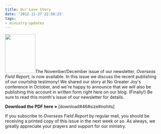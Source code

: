 ```yaml
---
title: Our Love Story
date: '2012-11-27 22:58:25'
tags:
- ministry-updates
---
```


<img class="alignleft size-full wp-image-1657" title="OFR-Nov-Dec-2012-1" src="https://s3.amazonaws.com/images.ofreport.com/2012/11/OFR-Nov-Dec-2012-1.jpg" alt="" width="100" height="129" />The November/December issue of our newsletter, <em>Overseas Field Report</em>, is now available. In this issue we discuss the recent publishing of our courtship testimony! We shared our story at No Greater Joy's conference in October, and we're happy to announce that we will also be publishing this account in written form right here on our blog. (Finally!) Be sure to read this month's issue of our newsletter for details.

<strong>Download the PDF here »</strong> [download#46#size#nohits]

If you subscribe to <em>Overseas Field Report</em> by regular mail, you should be receiving a printed copy of this issue in the next week or so. As always, we greatly appreciate your prayers and support for our ministry.

